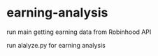 # earning-analysis
  run main getting earning data from Robinhood API
  
  run alalyze.py for earning analysis
